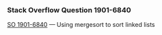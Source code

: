 ### Stack Overflow Question 1901-6840

[SO 1901-6840](https://stackoverflow.com/q/19016840) &mdash;
Using mergesort to sort linked lists

